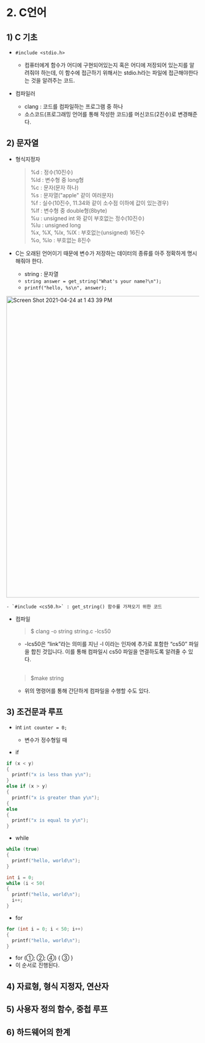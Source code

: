 # 2. C언어
## 1) C 기초
- `#include <stdio.h>`
  - 컴퓨터에게 함수가 어디에 구현되어있는지 혹은 어디에 저장되어 있는지를 알려줘야 하는데, 이 함수에 접근하기 위해서는 stdio.h라는 파일에 접근해야한다는 것을 알려주는 코드.

- 컴파일러
  - clang : 코드를 컴파일하는 프로그램 중 하나
  - 소스코드(프로그래밍 언어를 통해 작성한 코드)를 머신코드(2진수)로 변경해준다. 

## 2) 문자열
- 형식지정자
  > %d : 정수(10진수)<br>
  > %ld : 변수형 중 long형<br>
  > %c : 문자(문자 하나)<br>
  > %s : 문자열("apple" 같이 여러문자)<br>
  > %f : 실수(10진수, 11.34와 같이 소수점 이하에 값이 있는경우)<br>
  > %lf : 변수형 중 double형(8byte)<br>
  > %u : unsigned int 와 같이 부호없는 정수(10진수)<br>
  > %lu : unsigned long<br>
  > %x, %X, %lx, %lX : 부호없는(unsigned) 16진수<br>
  > %o, %lo : 부호없는 8진수<br>

-  C는 오래된 언어이기 때문에 변수가 저장하는 데이터의 종류를 아주 정확하게 명시해줘야 한다.
    -  string : 문자열
    -  ```string answer = get_string("What's your name?\n"); ```
    -  ```printf("hello, %s\n", answer);```


<img width="785" alt="Screen Shot 2021-04-24 at 1 43 39 PM" src="https://user-images.githubusercontent.com/69139242/115947516-17571500-a503-11eb-8dea-f7421f8b05e7.png">

    - `#include <cs50.h>` : get_string() 함수를 가져오기 위한 코드

- 컴파일
  > $ clang -o string string.c -lcs50
  - -lcs50은 “link”라는 의미를 지닌 -l 이라는 인자에 추가로 포함한 “cs50” 파일을 합친 것입니다. 이를 통해 컴파일시 cs50 파일을 연결하도록 알려줄 수 있다.<br><br>


  > $make string
  - 위의 명령어를 통해 간단하게 컴파일을 수행할 수도 있다.



## 3) 조건문과 루프
- int
  `int counter = 0;`
  - 변수가 정수형일 때

- if
```c
if (x < y)
{
  printf("x is less than y\n");
}
else if (x > y)
{
  printf("x is greater than y\n");
{
else
{
  printf("x is equal to y\n");
}
```

- while
```c
while (true)
{
  printf("hello, world\n");
}
```
```c
int i = 0;
while (i < 50(
{
  printf("hello, world\n");
  i++;
}
```

- for
```c
for (int i = 0; i < 50; i++)
{
  printf("hello, world\n");
}
```
  - for (①; ②; ④) { ③ }
  - 이 순서로 진행된다.





## 4) 자료형, 형식 지정자, 연산자
## 5) 사용자 정의 함수, 중첩 루프
## 6) 하드웨어의 한계
